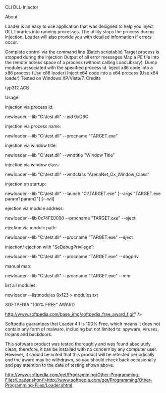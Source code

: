 CLI DLL-Injector



About

Loader is an easy to use application that was designed to help you inject DLL libraries into running processes. The utility stops the process during injection. Loader will also provide you with detailed information if errors occur.


Complete control via the command line (Batch scriptable)
Target process is stopped during the injection
Output of all error messages
Map a PE file into the remote adress space of a process (without calling LoadLibrary).
Dump modules associated with the specified process id.
Inject x86 code into a x86 process (Use x86 loader)
Inject x64 code into a x64 process (Use x64 loader)
Tested on Windows XP/Vista/7.
Credits

typ312
ACB

Usage

injection via process id:

newloader --lib "C:\test.dll" --pid 0xD6C


injection via process name:

newloader --lib "C:\test.dll" --procname "TARGET.exe"


injection via window title:

newloader --lib "C:\test.dll" --wndtitle "Window Title"


injection via window class:

newloader --lib "C:\test.dll" --wndclass "ArenaNet_Dx_Window_Class"


injection on startup:

newloader --lib "C:\test.dll" --launch "C:\TARGET.exe" [--args "TARGET.exe param1 param2"] [--wii]


ejection via module address:

newloader --lib 0x74FE0000 --procname "TARGET.exe" --eject


ejection via module path:

newloader --lib "C:\test.dll" --procname "TARGET.exe" --eject


injection/ ejection with "SeDebugPrivilege":

newloader --lib "C:\test.dll" --procname "TARGET.exe" --dbgpriv


manual map:

newloader --lib "C:\test.dll" --procname "TARGET.exe" --mm


list all modules:

newloader --listmodules 0x123 > modules.txt




SOFTPEDIA "100% FREE" AWARD

http://www.softpedia.com/base_img/softpedia_free_award_f.gif' />

Softpedia guarantees that Loader 4.1 is 100% Free, which means it does not contain any form of malware, including but not limited to: spyware, viruses, trojans and backdoors.

This software product was tested thoroughly and was found absolutely clean; therefore, it can be installed with no concern by any computer user. However, it should be noted that this product will be retested periodically and the award may be withdrawn, so you should check back occasionally and pay attention to the date of testing shown above.

http://www.softpedia.com/get/Programming/Other-Programming-Files/Loader.shtml'>http://www.softpedia.com/get/Programming/Other-Programming-Files/Loader.shtml
